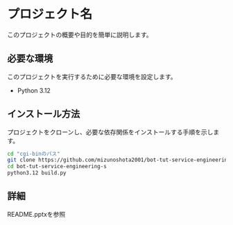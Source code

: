 # プロジェクト名

このプロジェクトの概要や目的を簡単に説明します。

## 必要な環境

このプロジェクトを実行するために必要な環境を設定します。

- Python 3.12

## インストール方法

プロジェクトをクローンし、必要な依存関係をインストールする手順を示します。

```bash
cd "cgi-binのパス"
git clone https://github.com/mizunoshota2001/bot-tut-service-engineering-s.git
cd bot-tut-service-engineering-s
python3.12 build.py
```

## 詳細

README.pptxを参照


